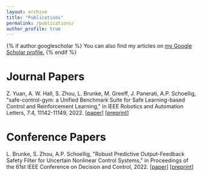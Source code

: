 ```yaml
---
layout: archive
title: "Publications"
permalink: /publications/
author_profile: true
---
```


{% if author.googlescholar %}
  You can also find my articles on <u><a href="{{author.googlescholar}}">my Google Scholar profile</a>.</u>
{% endif %}

<!-- {% include base_path %} -->

<!-- {% for post in site.publications reversed %}
  {% include archive-single.html %}
{% endfor %} -->

Journal Papers
======
Z. Yuan, A. W. Hall, S. Zhou, L. Brunke, M. Greeff, J. Panerati, A.P. Schoellig, "safe-control-gym: a Unified Benchmark Suite for Safe Learning-based Control and Reinforcement Learning," in IEEE Robotics and Automation Letters, 7:4, 11142-11149, 2022. [[paper](https://ieeexplore.ieee.org/document/9849119)] [[preprint](https://arxiv.org/abs/2109.06325)]

Conference Papers
======
L. Brunke, S. Zhou, A.P. Schoellig, "Robust Predictive Output-Feedback Safety Filter for Uncertain Nonlinear Control Systems," in Proceedings of the 61st IEEE Conference on Decision and Control, 2022. [[paper](https://ieeexplore.ieee.org/abstract/document/9992834)] [[preprint](https://arxiv.org/abs/2212.08900)]

<!-- Workshop Papers
====== -->

<!-- Preprints
====== -->

<!-- Theses
====== -->
